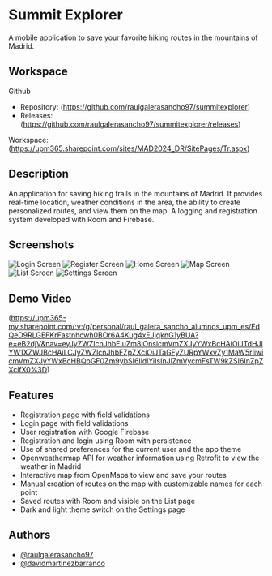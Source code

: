 
# Summit Explorer

A mobile application to save your favorite hiking routes in the mountains of Madrid.


## Workspace

Github

- Repository: (https://github.com/raulgalerasancho97/summitexplorer)
- Releases: (https://github.com/raulgalerasancho97/summitexplorer/releases)

Workspace: (https://upm365.sharepoint.com/sites/MAD2024_DR/SitePages/Tr.aspx)


## Description

An application for saving hiking trails in the mountains of Madrid. It provides real-time location, weather conditions in the area, the ability to create personalized routes, and view them on the map. A logging and registration system developed with Room and Firebase.
## Screenshots

![Login Screen](https://github.com/raulgalerasancho97/summitexplorer/blob/master/resources/login.jpeg)
![Register Screen](https://github.com/raulgalerasancho97/summitexplorer/blob/master/resources/register.jpeg)
![Home Screen](https://github.com/raulgalerasancho97/summitexplorer/blob/master/resources/home.jpeg)
![Map Screen](https://github.com/raulgalerasancho97/summitexplorer/blob/master/resources/map.jpeg)
![List Screen](https://github.com/raulgalerasancho97/summitexplorer/blob/master/resources/list.jpeg)
![Settings Screen](https://github.com/raulgalerasancho97/summitexplorer/blob/master/resources/settings.jpeg)


## Demo Video

(https://upm365-my.sharepoint.com/:v:/g/personal/raul_galera_sancho_alumnos_upm_es/EdQeD9RLGEFKrFastnhcwh0BOr6A4Kug4xEJjqknG1yBUA?e=eB2djV&nav=eyJyZWZlcnJhbEluZm8iOnsicmVmZXJyYWxBcHAiOiJTdHJlYW1XZWJBcHAiLCJyZWZlcnJhbFZpZXciOiJTaGFyZURpYWxvZy1MaW5rIiwicmVmZXJyYWxBcHBQbGF0Zm9ybSI6IldlYiIsInJlZmVycmFsTW9kZSI6InZpZXcifX0%3D)


## Features

- Registration page with field validations
- Login page with field validations
- User registration with Google Firebase
- Registration and login using Room with persistence
- Use of shared preferences for the current user and the app theme
- Openweathermap API for weather information using Retrofit to view the weather in Madrid
- Interactive map from OpenMaps to view and save your routes
- Manual creation of routes on the map with customizable names for each point
- Saved routes with Room and visible on the List page
- Dark and light theme switch on the Settings page


## Authors

- [@raulgalerasancho97](https://github.com/raulgalerasancho97)
- [@davidmartinezbarranco](https://github.com/davidmartinezbarranco)
